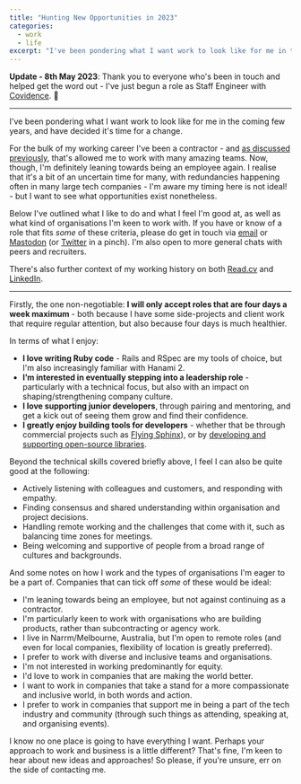 ```yaml
---
title: "Hunting New Opportunities in 2023"
categories:
  - work
  - life
excerpt: "I've been pondering what I want work to look like for me in the coming few years, and have decided it's time for a change. After primarily being a contractor for the past 15 years, I'm leaning towards being an employee again."
---
```


**Update - 8th May 2023**: Thank you to everyone who's been in touch and helped get the word out - I've just begun a role as Staff Engineer with [Covidence](https://covidence.org). 🎉

---

I've been pondering what I want work to look like for me in the coming few years, and have decided it's time for a change.

For the bulk of my working career I've been a contractor - and [as discussed previously](/2019/04/26/hunting-new-opportunities.html), that's allowed me to work with many amazing teams. Now, though, I'm definitely leaning towards being an employee again. I realise that it's a bit of an uncertain time for many, with redundancies happening often in many large tech companies - I'm aware my timing here is not ideal! - but I want to see what opportunities exist nonetheless.

Below I've outlined what I like to do and what I feel I'm good at, as well as what kind of organisations I'm keen to work with. If you have or know of a role that fits _some_ of these criteria, please do get in touch via [email](mailto:pat@freelancing-gods.com) or [Mastodon](https://hachyderm.io/@pat) (or [Twitter](https://twitter.com/pat) in a pinch). I'm also open to more general chats with peers and recruiters.

There's also further context of my working history on both [Read.cv](https://read.cv/patallan) and [LinkedIn](https://www.linkedin.com/in/patallan/).

---

Firstly, the one non-negotiable: **I will only accept roles that are four days a week maximum** - both because I have some side-projects and client work that require regular attention, but also because four days is much healthier.

In terms of what I enjoy:

* **I love writing Ruby code** - Rails and RSpec are my tools of choice, but I'm also increasingly familiar with Hanami 2.
* **I’m interested in eventually stepping into a leadership role** - particularly with a technical focus, but also with an impact on shaping/strengthening company culture.
* **I love supporting junior developers**, through pairing and mentoring, and get a kick out of seeing them grow and find their confidence.
* **I greatly enjoy building tools for developers** - whether that be through commercial projects such as [Flying Sphinx](https://info.flying-sphinx.com)), or by [developing and supporting open-source libraries](https://github.com/pat).

Beyond the technical skills covered briefly above, I feel I can also be quite good at the following:

* Actively listening with colleagues and customers, and responding with empathy.
* Finding consensus and shared understanding within organisation and project decisions.
* Handling remote working and the challenges that come with it, such as balancing time zones for meetings.
* Being welcoming and supportive of people from a broad range of cultures and backgrounds.

And some notes on how I work and the types of organisations I'm eager to be a part of. Companies that can tick off _some_ of these would be ideal:

* I'm leaning towards being an employee, but not against continuing as a contractor.
* I'm particularly keen to work with organisations who are building products, rather than subcontracting or agency work.
* I live in Narrm/Melbourne, Australia, but I'm open to remote roles (and even for local companies, flexibility of location is greatly preferred).
* I prefer to work with diverse and inclusive teams and organisations.
* I'm not interested in working predominantly for equity.
* I'd love to work in companies that are making the world better.
* I want to work in companies that take a stand for a more compassionate and inclusive world, in both words and action.
* I prefer to work in companies that support me in being a part of the tech industry and community (through such things as attending, speaking at, and organising events).

I know no one place is going to have everything I want. Perhaps your approach to work and business is a little different? That's fine, I'm keen to hear about new ideas and approaches! So please, if you're unsure, err on the side of contacting me.
